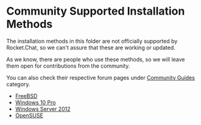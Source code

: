 # Community Supported Installation Methods

The installation methods in this folder are not officially supported by Rocket.Chat, so we can't assure that these are working or updated.

As we know, there are people who use these methods, so we will leave them open for contributions from the community.

You can also check their respective forum pages under [Community Guides](https://forums.rocket.chat/c/community-guides) category.

- [FreeBSD](freebsd/)
- [Windows 10 Pro](windows-10-pro/)
- [Windows Server 2012](windows-server/)
- [OpenSUSE](opensuse/)
